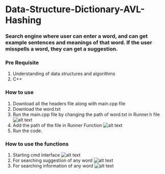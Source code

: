 # Data-Structure-Dictionary-AVL-Hashing

### Search engine where user can enter a word, and can get example sentences and meanings of that word. If the user misspells a word, they can get a suggestion.

### Pre Requisite

1. Understanding of data structures and algorithms
2. C++

### How to use
1. Download all the headers file along with main.cpp file
2. Download the word.txt
3. Run the main.cpp file by changing the path of word.txt in Runner.h file
![alt text](https://elaborate-snickerdoodle-c10791.netlify.app/folder.jpg)
4. Add the path of the file in Runner Function
![alt text](https://elaborate-snickerdoodle-c10791.netlify.app/runner.jpg)
5. Run the code.

### How to use the functions
1. Starting cmd interface
![alt text](https://elaborate-snickerdoodle-c10791.netlify.app/main.jpg)
2. For searching suggestion of any word
![alt text](https://elaborate-snickerdoodle-c10791.netlify.app/fun2.jpg)
3. For searching information of any word
![alt text](https://elaborate-snickerdoodle-c10791.netlify.app/fun4.jpg)
